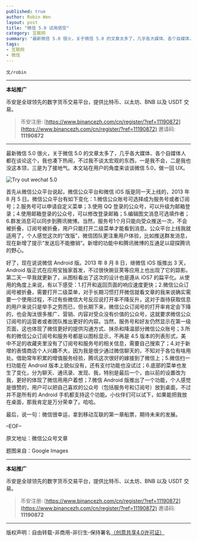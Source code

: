 ```yaml
---
published: true
author: Robin Wen
layout: post
title: "微信 5.0 试用感受"
category: 互联网
summary: "最新微信 5.0 很火，关于微信 5.0 的文章太多了，几乎各大媒体、各个自媒体人都在谈论这个，我也凑下热闹，不过我不谈太宏观的东西，一是我不会，二是我也没这本领，三是为了接地气。本文站在用户的角度来谈谈微信 5.0，做一回 UX。"
tags:
- 互联网
- 微信
---
```


`文/robin`

***

**本站推广**

币安是全球领先的数字货币交易平台，提供比特币、以太坊、BNB 以及 USDT 交易。

> 币安注册: [https://www.binancezh.com/cn/register/?ref=11190872](https://www.binancezh.com/cn/register/?ref=11190872)
> 邀请码: **11190872**

***

最新微信 5.0 很火，关于微信 5.0 的文章太多了，几乎各大媒体、各个自媒体人都在谈论这个，我也凑下热闹，不过我不谈太宏观的东西，一是我不会，二是我也没这本领，三是为了接地气。本文站在用户的角度来谈谈微信 5.0，做一回 UX。

![Try out wechat 5.0](https://cdn.dbarobin.com/QxYfEfa.jpg)

首先从微信公众平台说起，微信公众平台和微信 iOS 版是同一天上线的，2013 年 8 月 5 日。微信公众平台有如下变化：1.微信公众账号可选择成为服务号或者订阅号；2.服务号可以申请自定义菜单；3.使用 QQ 登录的公众号，可以升级为邮箱登录；4.使用邮箱登录的公众号，可以修改登录邮箱；5.编辑图文消息可选填作者；6.群发消息可以同步到腾讯微博。当然，服务号1个月只能向受众推送一次，不会被折叠，订阅号被折叠，用户只能打开二级菜单才能看到消息。公众平台上线我就适用了，个人感觉这次的“改版”，微信团队更注重用户体验，比如推送群发消息，现在新增了提示“发送后不能撤销”。新增的功能中和腾讯微博的互通足以窥探腾讯的野心。

好了，现在说说微信 Android 版。2013 年 8 月 8 日，继微信 iOS 版推出 3 天，Android 版正式在应用宝独家首发，不过很快豌豆荚等应用上也出现了它的踪影。第二天一早我就更新了，从图标看出了这次的设计也是遵从 iOS7 的扁平化。从使用的角度上来说，有以下感受：1.打开和返回页面的响应速度更快；2.微信公众订阅号被折叠，需要打开二级菜单，对于长期习惯打开微信就看文章的我来说确实需要一个使用过程，不过有些微信大号反应说打开率不降反升，这对于亟待获取信息的用户来说只是举手之劳而已，但长期下来，微信公众订阅号的打开率肯定会下降的，也会淘汰很多推广、营销、内容对受众没有价值的公众号，这就要求微信公众订阅号的运营者或者团队推出更好的内容。当然，服务号和好友仍然显示在第一级页面，这也体现了微信更好的提供沟通方式、抹杀和降温部分微信公众账号；3.所有的微信公众订阅号和服务号都是以图标显示，不再是 4.5 版本的列表形式，美中不足的收藏夹里没有了订阅号和服务号的相关信息，需要自己搜索了；4.对于新增的表情商店个人兴趣不大，因为我是很少通过微信聊天的，不知对于各位有啥用处。借助常年积累的增值服务经验，腾讯这次很好的嫁接到了微信上；5.微信扫一扫功能在 Android 版本上貌似没有，还有支付功能也没试过；6.底部的菜单也发生了变化，分为聊天、通讯录、发现、我，特别是最后一个，由以前的设置改为我，更好的体现了微信用用户着想；7.微信 Android 版推出了一个功能，个人感觉是很赞的，用户可以把自己喜欢的公众号（包括服务号和订阅号）放到桌面，不过并不是所有的 Android 手机都支持这个功能。小伙伴们可以试下，如果能把我放在桌面，那我肯定是万分荣幸了。哈哈。

最后，说一句：微信很幸运，拿到移动互联的第一章船票，期待未来的发展。

–EOF–

原文地址：微信公众号文章

题图来自：Google Images

***

**本站推广**

币安是全球领先的数字货币交易平台，提供比特币、以太坊、BNB 以及 USDT 交易。

> 币安注册: [https://www.binancezh.com/cn/register/?ref=11190872](https://www.binancezh.com/cn/register/?ref=11190872)
> 邀请码: **11190872**

***

版权声明：自由转载-非商用-非衍生-保持署名<a href="http://creativecommons.org/licenses/by-nc-nd/4.0/deed.zh" target="_blank">（创意共享4.0许可证）</a>
